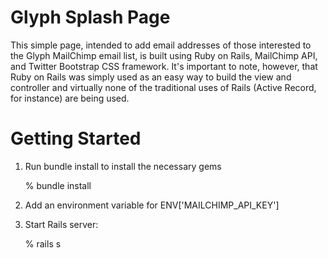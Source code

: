 Glyph Splash Page 
==========================

This simple page, intended to add email addresses of those interested to the 
Glyph MailChimp email list, is built using Ruby on Rails, MailChimp API, and Twitter
Bootstrap CSS framework. It's important to note, however, that Ruby on Rails was simply
used as an easy way to build the view and controller and virtually none of the traditional uses of Rails
(Active Record, for instance) are being used.


Getting Started
==========================

1. Run bundle install to install the necessary gems

    % bundle install

2. Add an environment variable for ENV['MAILCHIMP_API_KEY']

3. Start Rails server:

    % rails s
